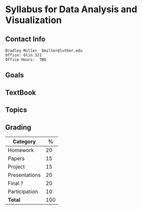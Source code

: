 # Syllabus for Data Analysis and Visualization

## Contact Info

    Bradley Miller  bmiller@luther.edu
    Office: Olin 321
    Office Hours:  TBD

## Goals


## TextBook



## Topics


## Grading

<!-- http://truben.no/table/ -->

| Category      | %  |
|---------------|----|
| Homework      | 20 |
| Papers        | 15 |
| Project       | 15 |
| Presentations | 20 |
| Final ?       | 20 |
| Participation | 10 |
| **Total**     | 100|
